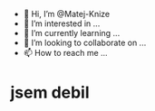 - 👋 Hi, I’m @Matej-Knize
- 👀 I’m interested in ...
- 🌱 I’m currently learning ...
- 💞️ I’m looking to collaborate on ...
- 📫 How to reach me ...
# jsem debil 
<!---
Matej-Knize/Matej-Knize is a ✨ special ✨ repository because its `README.md` (this file) appears on your GitHub profile.
You can click the Preview link to take a look at your changes.
--->
